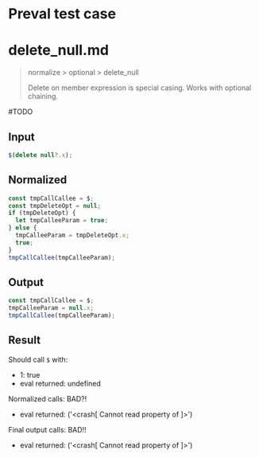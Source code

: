 # Preval test case

# delete_null.md

> normalize > optional > delete_null
>
> Delete on member expression is special casing. Works with optional chaining.

#TODO

## Input

`````js filename=intro
$(delete null?.x);
`````

## Normalized

`````js filename=intro
const tmpCallCallee = $;
const tmpDeleteOpt = null;
if (tmpDeleteOpt) {
  let tmpCalleeParam = true;
} else {
  tmpCalleeParam = tmpDeleteOpt.x;
  true;
}
tmpCallCallee(tmpCalleeParam);
`````

## Output

`````js filename=intro
const tmpCallCallee = $;
tmpCalleeParam = null.x;
tmpCallCallee(tmpCalleeParam);
`````

## Result

Should call `$` with:
 - 1: true
 - eval returned: undefined

Normalized calls: BAD?!
 - eval returned: ('<crash[ Cannot read property <ref> of <ref2> ]>')

Final output calls: BAD!!
 - eval returned: ('<crash[ Cannot read property <ref> of <ref2> ]>')
